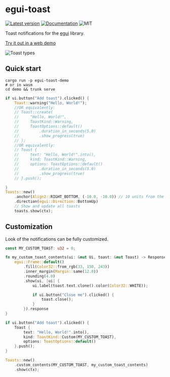 # egui-toast

[![Latest version](https://img.shields.io/crates/v/egui-toast.svg)](https://crates.io/crates/egui-toast)
[![Documentation](https://docs.rs/egui-toast/badge.svg)](https://docs.rs/egui-toast)
![MIT](https://img.shields.io/badge/license-MIT-blue.svg)

Toast notifications for the [egui](https://github.com/emilk/egui) library.

[Try it out in a web demo](https://urholaukkarinen.github.io/egui-toast/)

![Toast types](toasts.png)

## Quick start

```shell
cargo run -p egui-toast-demo
# or in wasm
cd demo && trunk serve
```

```rust
if ui.button("Add toast").clicked() {
    Toast::warning("Hello, World!");
    //OR equivalently:
    // Toast::create( 
    //     "Hello, World!",
    //     ToastKind::Warning,
    //     ToastOptions::default()
    //         .duration_in_seconds(5.0)
    //         .show_progress(true)
    // );
    //OR equivalently:
    // Toast {
    //     text: "Hello, World!".into(),
    //     kind: ToastKind::Warning,
    //     options: ToastOptions::default()
    //         .duration_in_seconds(5.0)
    //         .show_progress(true)
    // }.push();

}
Toasts::new()
    .anchor(Align2::RIGHT_BOTTOM, (-10.0, -10.0)) // 10 units from the bottom right corner
    .direction(egui::Direction::BottomUp)
    // Show and update all toasts
    toasts.show(ctx);
```

## Customization

Look of the notifications can be fully customized.

```rust
const MY_CUSTOM_TOAST: u32 = 0;

fn my_custom_toast_contents(ui: &mut Ui, toast: &mut Toast) -> Response {
    egui::Frame::default()
        .fill(Color32::from_rgb(33, 150, 243))
        .inner_margin(Margin::same(12.0))
        .rounding(4.0)
        .show(ui, |ui| {
            ui.label(toast.text.clone().color(Color32::WHITE));

            if ui.button("Close me").clicked() {
                toast.close();
            }
        }).response
}

if ui.button("Add toast").clicked() {
    Toast {
        text: "Hello, World!".into(),
        kind: ToastKind::Custom(MY_CUSTOM_TOAST),
        options: ToastOptions::default()
    }.push();
}

Toasts::new()
    .custom_contents(MY_CUSTOM_TOAST, my_custom_toast_contents)
    .show(ctx);
```

